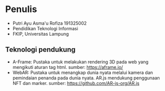# Penulis
* Putri Ayu Asma'u Rofiza 191325002 
* Pendidikan Teknologi Informasi
* FKIP, Universitas Lampung

## Teknologi pendukung
* A-Frame: Pustaka untuk melakukan rendering 3D pada web yang mengikuti aturan tag html. sumber: https://aframe.io/
* WebAR: Pustaka untuk menangkap dunia nyata melalui kamera dan pemindaian penanda pada dunia nyata. AR.js mendukung penggunaan NFT dan marker. sumber: https://github.com/AR-js-org/AR.js
